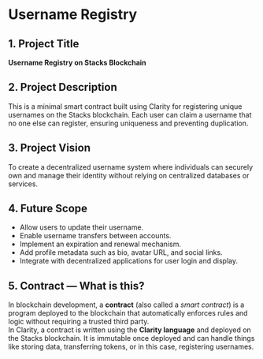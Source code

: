 # Username Registry

## 1. Project Title
**Username Registry on Stacks Blockchain**

## 2. Project Description
This is a minimal smart contract built using Clarity for registering unique usernames on the Stacks blockchain. Each user can claim a username that no one else can register, ensuring uniqueness and preventing duplication.

## 3. Project Vision
To create a decentralized username system where individuals can securely own and manage their identity without relying on centralized databases or services.

## 4. Future Scope
- Allow users to update their username.
- Enable username transfers between accounts.
- Implement an expiration and renewal mechanism.
- Add profile metadata such as bio, avatar URL, and social links.
- Integrate with decentralized applications for user login and display.

## 5. Contract — What is this?
In blockchain development, a **contract** (also called a *smart contract*) is a program deployed to the blockchain that automatically enforces rules and logic without requiring a trusted third party.  
In Clarity, a contract is written using the **Clarity language** and deployed on the Stacks blockchain. It is immutable once deployed and can handle things like storing data, transferring tokens, or in this case, registering usernames.

